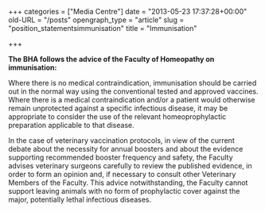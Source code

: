 +++
categories = ["Media Centre"]
date = "2013-05-23 17:37:28+00:00"
old-URL = "/posts"
opengraph_type = "article"
slug = "position_statementsimmunisation"
title = "Immunisation"

+++

**The BHA follows the advice of the Faculty of Homeopathy on immunisation:**

Where there is no medical contraindication, immunisation should be carried out in the normal way using the conventional tested and approved vaccines. Where there is a medical contraindication and/or a patient would otherwise remain unprotected against a specific infectious disease, it may be appropriate to consider the use of the relevant homeoprophylactic preparation applicable to that disease.

In the case of veterinary vaccination protocols, in view of the current debate about the necessity for annual boosters and about the evidence supporting recommended booster frequency and safety, the Faculty advises veterinary surgeons carefully to review the published evidence, in order to form an opinion and, if necessary to consult other Veterinary Members of the Faculty. This advice notwithstanding, the Faculty cannot support leaving animals with no form of prophylactic cover against the major, potentially lethal infectious diseases.
